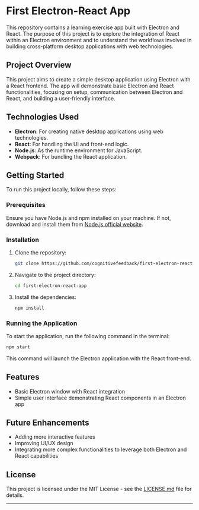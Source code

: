 # First Electron-React App

This repository contains a learning exercise app built with Electron and React. The purpose of this project is to explore the integration of React within an Electron environment and to understand the workflows involved in building cross-platform desktop applications with web technologies.

## Project Overview

This project aims to create a simple desktop application using Electron with a React frontend. The app will demonstrate basic Electron and React functionalities, focusing on setup, communication between Electron and React, and building a user-friendly interface.

## Technologies Used

- **Electron**: For creating native desktop applications using web technologies.
- **React**: For handling the UI and front-end logic.
- **Node.js**: As the runtime environment for JavaScript.
- **Webpack**: For bundling the React application.

## Getting Started

To run this project locally, follow these steps:

### Prerequisites

Ensure you have Node.js and npm installed on your machine. If not, download and install them from [Node.js official website](https://nodejs.org/).

### Installation

1. Clone the repository:
   ```bash
   git clone https://github.com/cognitivefeedback/first-electron-react-app.git
   ```

2. Navigate to the project directory:
   ```bash
   cd first-electron-react-app
   ```

3. Install the dependencies:
   ```bash
   npm install
   ```

### Running the Application

To start the application, run the following command in the terminal:
```bash
npm start
```

This command will launch the Electron application with the React front-end.

## Features

- Basic Electron window with React integration
- Simple user interface demonstrating React components in an Electron app

## Future Enhancements

- Adding more interactive features
- Improving UI/UX design
- Integrating more complex functionalities to leverage both Electron and React capabilities

## License

This project is licensed under the MIT License - see the [LICENSE.md](LICENSE.md) file for details.

---

